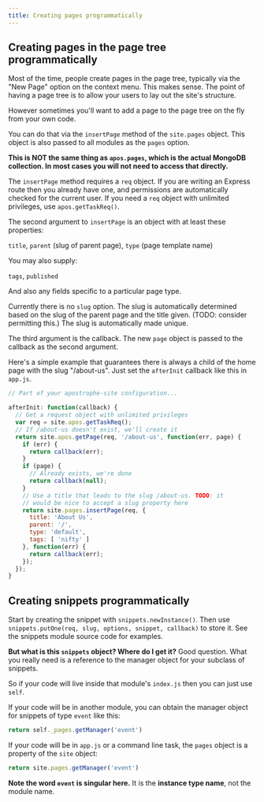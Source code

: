 ```yaml
---
title: Creating pages programmatically
---
```


## Creating pages in the page tree programmatically

Most of the time, people create pages in the page tree, typically via the "New Page" option on the context menu. This makes sense. The point of having a page tree is to allow your users to lay out the site's structure.

However sometimes you'll want to add a page to the page tree on the fly from your own code.

You can do that via the `insertPage` method of the `site.pages` object. This object is also passed to all modules as the `pages` option.

**This is NOT the same thing as `apos.pages`, which is the actual MongoDB collection. In most cases you will not need to access that directly.**

The `insertPage` method requires a `req` object. If you are writing an Express route then you already have one, and permissions are automatically checked for the current user. If you need a `req` object with unlimited privileges, use `apos.getTaskReq()`.

The second argument to `insertPage` is an object with at least these properties:

`title`, `parent` (slug of parent page), `type` (page template name)

You may also supply:

`tags`, `published`

And also any fields specific to a particular page type.

Currently there is no `slug` option. The slug is automatically determined based on the slug of the parent page and the title given. (TODO: consider permitting this.) The slug is automatically made unique.

The third argument is the callback. The new `page` object is passed to the callback as the second argument.

Here's a simple example that guarantees there is always a child of the home page with the slug "/about-us". Just set the `afterInit` callback like this in `app.js`.

```javascript
// Part of your apostrophe-site configuration...

afterInit: function(callback) {
  // Get a request object with unlimited privileges
  var req = site.apos.getTaskReq();
  // If /about-us doesn't exist, we'll create it
  return site.apos.getPage(req, '/about-us', function(err, page) {
    if (err) {
      return callback(err);
    }
    if (page) {
      // Already exists, we're done
      return callback(null);
    }
    // Use a title that leads to the slug /about-us. TODO: it
    // would be nice to accept a slug property here
    return site.pages.insertPage(req, {
      title: 'About Us',
      parent: '/',
      type: 'default',
      tags: [ 'nifty' ]
    }, function(err) {
      return callback(err);
    });
  });
}
```

## Creating snippets programmatically

Start by creating the snippet with `snippets.newInstance()`. Then use `snippets.putOne(req, slug, options, snippet, callback)` to store it. See the snippets module source code for examples.

**But what is this `snippets` object? Where do I get it?** Good question. What you really need is a reference to the manager object for your subclass of snippets.

So if your code will live inside that module's `index.js` then you can just use `self`.

If your code will be in another module, you can obtain the manager object for snippets of type `event` like this:

```javascript
return self._pages.getManager('event')
```

If your code will be in `app.js` or a command line task, the `pages` object is a property of the `site` object:

```javascript
return site.pages.getManager('event')
```

**Note the word `event` is singular here.** It is the **instance type name**, not the module name.

